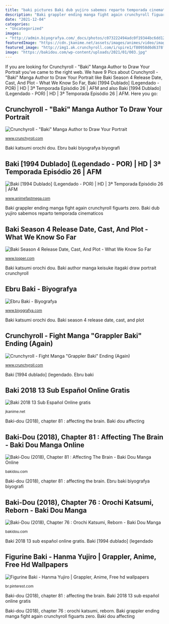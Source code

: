 ```yaml
---
title: "baki pictures Baki dub yujiro sabemos reparto temporada cinematicos"
description: "Baki grappler ending manga fight again crunchyroll figuarts zero"
date: "2021-12-04"
categories:
- "Uncategorized"
images:
- "http://admin.biyografya.com/_docs/photos/c073222494adc0f19344bc6dd128aff4.jpg"
featuredImage: "https://cdn.jkanime.net/assets/images/animes/video/image/jkvideo_01da7ccfb9c72569298e5d23952fe6cf.jpg"
featured_image: "http://img1.ak.crunchyroll.com/i/spire1/f80958d6d6378f76ebc373917b22b5cd1399428542_full.jpg"
image: "https://bakidou.com/wp-content/uploads/2021/01/003.jpg"
---
```


If you are looking for Crunchyroll - &quot;Baki&quot; Manga Author to Draw Your Portrait you've came to the right web. We have 9 Pics about Crunchyroll - &quot;Baki&quot; Manga Author to Draw Your Portrait like Baki Season 4 Release Date, Cast, And Plot - What We Know So Far, Baki [1994 Dublado] (Legendado - POR) | HD | 3ª Temporada Episódio 26 | AFM and also Baki [1994 Dublado] (Legendado - POR) | HD | 3ª Temporada Episódio 26 | AFM. Here you go:

## Crunchyroll - &quot;Baki&quot; Manga Author To Draw Your Portrait

![Crunchyroll - &quot;Baki&quot; Manga Author to Draw Your Portrait](http://img1.ak.crunchyroll.com/i/spire1/f80958d6d6378f76ebc373917b22b5cd1399428542_full.jpg "Figurine baki")

<small>www.crunchyroll.com</small>

Baki katsumi orochi dou. Ebru baki biyografya biyografi

## Baki [1994 Dublado] (Legendado - POR) | HD | 3ª Temporada Episódio 26 | AFM

![Baki [1994 Dublado] (Legendado - POR) | HD | 3ª Temporada Episódio 26 | AFM](https://2.bp.blogspot.com/-FCVSH57jyoU/W1X_sntx6wI/AAAAAAAAAC4/xC8Sfm2sk3U5gMFNmociVyEYI2Gyv7eaACLcBGAs/w1200-h630-p-k-no-nu/Baki_the_Grappler.jpg "Baki season 4 release date, cast, and plot")

<small>www.animefastmega.com</small>

Baki grappler ending manga fight again crunchyroll figuarts zero. Baki dub yujiro sabemos reparto temporada cinematicos

## Baki Season 4 Release Date, Cast, And Plot - What We Know So Far

![Baki Season 4 Release Date, Cast, And Plot - What We Know So Far](https://www.looper.com/img/gallery/baki-season-4-release-date-cast-and-plot-what-we-know-so-far/l-intro-1619714073.jpg "Baki season 4 release date, cast, and plot")

<small>www.looper.com</small>

Baki katsumi orochi dou. Baki author manga keisuke itagaki draw portrait crunchyroll

## Ebru Baki - Biyografya

![Ebru Baki - Biyografya](http://admin.biyografya.com/_docs/photos/c073222494adc0f19344bc6dd128aff4.jpg "Baki 2018 13 sub español online gratis")

<small>www.biyografya.com</small>

Baki katsumi orochi dou. Baki season 4 release date, cast, and plot

## Crunchyroll - Fight Manga &quot;Grappler Baki&quot; Ending (Again)

![Crunchyroll - Fight Manga &quot;Grappler Baki&quot; Ending (Again)](http://img1.ak.crunchyroll.com/i/spire4/28a4dff5a2132deaf489cb5a5067302b1339527807_full.jpg "Baki 2018 13 sub español online gratis")

<small>www.crunchyroll.com</small>

Baki [1994 dublado] (legendado. Ebru baki

## Baki 2018 13 Sub Español Online Gratis

![Baki 2018 13 Sub Español Online gratis](https://cdn.jkanime.net/assets/images/animes/video/image/jkvideo_01da7ccfb9c72569298e5d23952fe6cf.jpg "Figurine baki")

<small>jkanime.net</small>

Baki-dou (2018), chapter 81 : affecting the brain. Baki dou affecting

## Baki-Dou (2018), Chapter 81 : Affecting The Brain - Baki Dou Manga Online

![Baki-Dou (2018), Chapter 81 : Affecting The Brain - Baki Dou Manga Online](https://bakidou.com/wp-content/uploads/2021/01/003.jpg "Baki dou affecting")

<small>bakidou.com</small>

Baki-dou (2018), chapter 81 : affecting the brain. Ebru baki biyografya biyografi

## Baki-Dou (2018), Chapter 76 : Orochi Katsumi, Reborn - Baki Dou Manga

![Baki-Dou (2018), Chapter 76 : Orochi Katsumi, Reborn - Baki Dou Manga](https://bakidou.com/wp-content/uploads/2020/11/012.jpg "Baki author manga keisuke itagaki draw portrait crunchyroll")

<small>bakidou.com</small>

Baki 2018 13 sub español online gratis. Baki [1994 dublado] (legendado

## Figurine Baki - Hanma Yujiro | Grappler, Anime, Free Hd Wallpapers

![Figurine Baki - Hanma Yujiro | Grappler, Anime, Free hd wallpapers](https://i.pinimg.com/736x/48/1a/62/481a62d049048e9e0f7a9c1f00803b11.jpg "Baki 2018 13 sub español online gratis")

<small>br.pinterest.com</small>

Baki-dou (2018), chapter 81 : affecting the brain. Baki 2018 13 sub español online gratis

Baki-dou (2018), chapter 76 : orochi katsumi, reborn. Baki grappler ending manga fight again crunchyroll figuarts zero. Baki dou affecting
